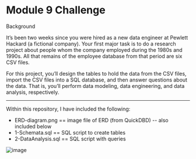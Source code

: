 # Module 9 Challenge

Background

It’s been two weeks since you were hired as a new data engineer at Pewlett Hackard (a fictional company). Your first major task is to do a research project about people whom the company employed during the 1980s and 1990s. All that remains of the employee database from that period are six CSV files.

For this project, you’ll design the tables to hold the data from the CSV files, import the CSV files into a SQL database, and then answer questions about the data. That is, you’ll perform data modeling, data engineering, and data analysis, respectively.

----------------------------------------------------------------------------------------------------------

Within this repository, I have included the following:

 - ERD-diagram.png == image file of ERD (from QuickDBD) -- also included below
 - 1-Schemata.sql == SQL script to create tables
 - 2-DataAnalysis.sql == SQL script with queries


![image](https://github.com/mark-helotie/sql-challenge/assets/43053988/8a692cdb-0c6e-45a2-9774-1054f8d3ab87)
